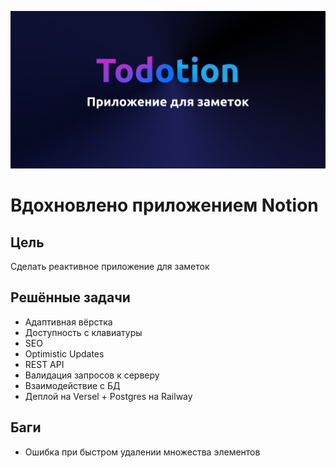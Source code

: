 ![](/public/og.jpg)

# Вдохновлено приложением Notion

## Цель

Сделать реактивное приложение для заметок

## Решённые задачи

- Адаптивная вёрстка
- Доступность с клавиатуры
- SEO
- Optimistic Updates
- REST API
- Валидация запросов к серверу
- Взаимодействие с БД
- Деплой на Versel + Postgres на Railway

## Баги

- Ошибка при быстром удалении множества элементов
